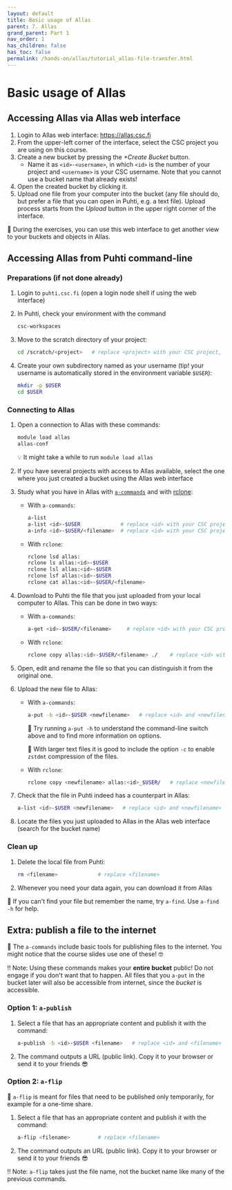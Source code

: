 ```yaml
---
layout: default
title: Basic usage of Allas
parent: 7. Allas
grand_parent: Part 1
nav_order: 1
has_children: false
has_toc: false
permalink: /hands-on/allas/tutorial_allas-file-transfer.html
---
```


# Basic usage of Allas

## Accessing Allas via Allas web interface

1. Login to Allas web interface: <https://allas.csc.fi>
2. From the upper-left corner of the interface, select the CSC project you are using on this course.
3. Create a new bucket by pressing the *+Create Bucket* button.
   - Name it as `<id>-<username>`, in which `<id>` is the number of your project and `<username>` is your CSC username. Note that you cannot use a bucket name that already exists!
4. Open the created bucket by clicking it.
5. Upload one file from your computer into the bucket (any file should do, but prefer a file that you can open in Puhti, e.g. a text file). Upload process starts from the *Upload* button in the upper right corner of the interface.

💭 During the exercises, you can use this web interface to get another view to your buckets and objects in Allas.

## Accessing Allas from Puhti command-line

### Preparations (if not done already)

1. Login to `puhti.csc.fi` (open a login node shell if using the web interface)
2. In Puhti, check your environment with the command

   ```bash
   csc-workspaces
   ```

3. Move to the scratch directory of your project:

   ```bash
   cd /scratch/<project>   # replace <project> with your CSC project, e.g. project_2001234
   ```

4. Create your own subdirectory named as your username (tip! your username is automatically stored in the environment variable `$USER`):

   ```bash
   mkdir -p $USER
   cd $USER
   ```

### Connecting to Allas

1. Open a connection to Allas with these commands:

   ```bash
   module load allas
   allas-conf 
   ```

   💡 It might take a while to run `module load allas`

2. If you have several projects with access to Allas available, select the one where you just created a bucket using the Allas web interface
3. Study what you have in Allas with [`a-commands`](https://docs.csc.fi/data/Allas/using_allas/a_commands/) and with [rclone](https://docs.csc.fi/data/Allas/using_allas/rclone/):

   - With `a-commands`:

     ```bash
     a-list
     a-list <id>-$USER             # replace <id> with your CSC project number, e.g. 2001234
     a-info <id>-$USER/<filename>  # replace <id> with your CSC project number, e.g. 2001234, and <filename> with the file you uploaded
     ```

   - With `rclone`:

     ```bash
     rclone lsd allas:
     rclone ls allas:<id>-$USER
     rclone lsl allas:<id>-$USER
     rclone lsf allas:<id>-$USER
     rclone cat allas:<id>-$USER/<filename>
     ```

4. Download to Puhti the file that you just uploaded from your local computer to Allas. This can be done in two ways:

   - With `a-commands`:

     ```bash
     a-get <id>-$USER/<filename>     # replace <id> with your CSC project number, e.g. 2001234, and <filename> with the file you uploaded
     ```

   - With `rclone`:

     ```bash
     rclone copy allas:<id>-$USER/<filename> ./    # replace <id> with your CSC project number, e.g. 2001234, and <filename> with the file you uploaded
     ```

5. Open, edit and rename the file so that you can distinguish it from the original one.
6. Upload the new file to Allas:

   - With `a-commands`:

     ```bash
     a-put -b <id>-$USER <newfilename>   # replace <id> and <newfilename> accordingly
     ```

     💭 Try running `a-put -h` to understand the command-line switch above and to find more information on options.

     💬 With larger text files it is good to include the option `-c` to enable `zstdmt` compression of the files.

   - With `rclone`:

     ```bash
     rclone copy <newfilename> allas:<id>_$USER/   # replace <newfilename> and <id> accordingly
     ```

7. Check that the file in Puhti indeed has a counterpart in Allas:

   ```bash
   a-list <id>-$USER <newfilename>   # replace <id> and <newfilename>
   ```

8. Locate the files you just uploaded to Allas in the Allas web interface (search for the bucket name)

### Clean up

1. Delete the local file from Puhti:

   ```bash
   rm <filename>             # replace <filename>
   ```

2. Whenever you need your data again, you can download it from Allas

💭 If you can't find your file but remember the name, try `a-find`. Use `a-find -h` for help.

## Extra: publish a file to the internet

💬 The `a-commands` include basic tools for publishing files to the internet. You might notice that the course slides use one of these! 🤓

‼️ Note: Using these commands makes your **entire bucket** public! Do not engage if you don't want that to happen. All files that you `a-put` in the bucket later will also be accessible from internet, since the *bucket* is accessible.

### Option 1: `a-publish`

1. Select a file that has an appropriate content and publish it with the command:

   ```bash
   a-publish -b <id>-$USER <filename>   # replace <id> and <filename>
   ```

2. The command outputs a URL (public link). Copy it to your browser or send it to your friends 😎

### Option 2: `a-flip`

💬 `a-flip` is meant for files that need to be published only temporarily, for example for a one-time share.

1. Select a file that has an appropriate content and publish it with the command:

   ```bash
   a-flip <filename>         # replace <filename>
   ```

2. The command outputs an URL (public link). Copy it to your browser or send it to your friends 😎

‼️ Note: `a-flip` takes just the file name, not the bucket name like many of the previous commands.
